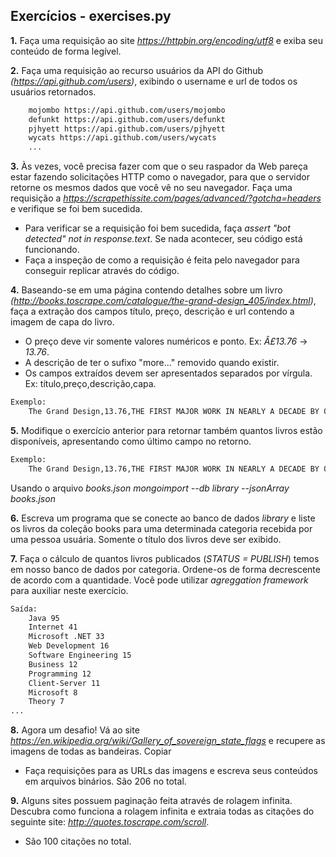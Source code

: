 ## Exercícios - exercises.py

**1.** Faça uma requisição ao site *https://httpbin.org/encoding/utf8* e exiba seu conteúdo de forma legível.

**2.** Faça uma requisição ao recurso usuários da API do Github *(https://api.github.com/users)*, exibindo o username e url de todos os usuários retornados.
```sh
    mojombo https://api.github.com/users/mojombo
    defunkt https://api.github.com/users/defunkt
    pjhyett https://api.github.com/users/pjhyett
    wycats https://api.github.com/users/wycats
    ...
```

**3.** Às vezes, você precisa fazer com que o seu raspador da Web pareça estar fazendo solicitações HTTP como o navegador, para que o servidor retorne os mesmos dados que você vê no seu navegador. Faça uma requisição a *https://scrapethissite.com/pages/advanced/?gotcha=headers* e verifique se foi bem sucedida.
* Para verificar se a requisição foi bem sucedida, faça *assert "bot detected" not in response.text*. Se nada acontecer, seu código está funcionando.
* Faça a inspeção de como a requisição é feita pelo navegador para conseguir replicar através do código.

**4.** Baseando-se em uma página contendo detalhes sobre um livro *(http://books.toscrape.com/catalogue/the-grand-design_405/index.html)*, faça a extração dos campos título, preço, descrição e url contendo a imagem de capa do livro.
* O preço deve vir somente valores numéricos e ponto. Ex: *Â£13.76* -> *13.76*.
* A descrição de ter o sufixo "more..." removido quando existir.
* Os campos extraídos devem ser apresentados separados por vírgula. Ex: título,preço,descrição,capa.
```sh
Exemplo:
    The Grand Design,13.76,THE FIRST MAJOR WORK IN NEARLY A DECADE BY ONE OF THE WORLDâS GREAT THINKERSâA MARVELOUSLY CONCISE BOOK WITH NEW ANSWERS TO THE ULTIMATE QUESTIONS OF LIFEWhen and howdid the universe begin? Why are we here? Why is there something rather than nothing? What is the nature of reality? Why are the laws of nature so finely tuned as to allow for the existenceof beings like ours THE FIRST MAJOR WORK IN NEARLY A DECADE BY ONE OF THE WORLDâS GREAT THINKERSâA MARVELOUSLY CONCISE BOOK WITH NEW ANSWERS TO THE ULTIMATE QUESTIONS OF LIFEÂ When and howdid the universe begin? Why are we here? Why is there something rather than nothing? What is the nature of reality? Why are the laws of nature so finely tuned as to allow for the existenceof beings like ourselves? And, finally, is the apparent âgrand designâor does science offer another explanation? The most fundamental questions about the origins of the universe and of lifeitself, once the province of philosophy, now occupy the territory where scientists, philosophers, and theologians meetâif only to disagree. In their new book, Stephen Hawking and LeonardMlodinow present the most recent scientific thinking about the mysteries of the universe, in nontechnical language marked by both brilliance and simplicity. In The Grand Design they explainthat according to quantum theory, the cosmos does not have just a single existence or history, but rather that every possible history of the universe exists simultaneously. When applied tothe universe as a whole, this idea calls into question the very notion of cause and effect. But the âtop-downâmultiverseâthe idea that ours is just one of many universes that appearedspontaneously out of nothing, each with different laws of nature.Along the way Hawking and Mlodinow question the conventional concept of reality, posing a âmodel-dependentâtheory ofeverything.âand provokeâlike no other. ,http://books.toscrape.com/catalogue/../../media/cache/9b/69/9b696c2064d6ee387774b6121bb4be91.jpg
```

**5.** Modifique o exercício anterior para retornar também quantos livros estão disponíveis, apresentando como último campo no retorno.
```sh
Exemplo:
    The Grand Design,13.76,THE FIRST MAJOR WORK IN NEARLY A DECADE BY ONE OF THE WORLDâS GREAT THINKERSâA MARVELOUSLY CONCISE BOOK WITH NEW ANSWERS TO THE ULTIMATE QUESTIONS OF LIFEWhen and howdid the universe begin? Why are we here? Why is there something rather than nothing? What is the nature of reality? Why are the laws of nature so finely tuned as to allow for the existenceof beings like ours THE FIRST MAJOR WORK IN NEARLY A DECADE BY ONE OF THE WORLDâS GREAT THINKERSâA MARVELOUSLY CONCISE BOOK WITH NEW ANSWERS TO THE ULTIMATE QUESTIONS OF LIFEÂ When and howdid the universe begin? Why are we here? Why is there something rather than nothing? What is the nature of reality? Why are the laws of nature so finely tuned as to allow for the existenceof beings like ourselves? And, finally, is the apparent âgrand designâor does science offer another explanation? The most fundamental questions about the origins of the universe and of lifeitself, once the province of philosophy, now occupy the territory where scientists, philosophers, and theologians meetâif only to disagree. In their new book, Stephen Hawking and LeonardMlodinow present the most recent scientific thinking about the mysteries of the universe, in nontechnical language marked by both brilliance and simplicity. In The Grand Design they explainthat according to quantum theory, the cosmos does not have just a single existence or history, but rather that every possible history of the universe exists simultaneously. When applied tothe universe as a whole, this idea calls into question the very notion of cause and effect. But the âtop-downâmultiverseâthe idea that ours is just one of many universes that appearedspontaneously out of nothing, each with different laws of nature.Along the way Hawking and Mlodinow question the conventional concept of reality, posing a âmodel-dependentâtheory ofeverything.âand provokeâlike no other. ,http://books.toscrape.com/catalogue/../../media/cache/9b/69/9b696c2064d6ee387774b6121bb4be91.jpg,5
```

Usando o arquivo *books.json*
*mongoimport --db library --jsonArray books.json*

**6.** Escreva um programa que se conecte ao banco de dados *library* e liste os livros da coleção books para uma determinada categoria recebida por uma pessoa usuária. Somente o título dos livros deve ser exibido.

**7.** Faça o cálculo de quantos livros publicados (*STATUS = PUBLISH*) temos em nosso banco de dados por categoria. Ordene-os de forma decrescente de acordo com a quantidade.
Você pode utilizar *agreggation framework* para auxiliar neste exercício.
```sh
Saída:
    Java 95
    Internet 41
    Microsoft .NET 33
    Web Development 16
    Software Engineering 15
    Business 12
    Programming 12
    Client-Server 11
    Microsoft 8
    Theory 7
...
```

**8.** Agora um desafio! Vá ao site *https://en.wikipedia.org/wiki/Gallery_of_sovereign_state_flags* e recupere as imagens de todas as bandeiras.
Copiar
* Faça requisições para as URLs das imagens e escreva seus conteúdos em arquivos binários. São 206 no total.

**9.** Alguns sites possuem paginação feita através de rolagem infinita. Descubra como funciona a rolagem infinita e extraia todas as citações do seguinte site: *http://quotes.toscrape.com/scroll*.
* São 100 citações no total.